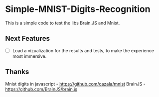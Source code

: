 # Simple-MNIST-Digits-Recognition
This is a simple code to test the libs Brain.JS and Mnist.

## Next Features

- [ ] Load a vizualization for the results and tests, to make the experience most immersive.

## Thanks

Mnist digits in javascript - https://github.com/cazala/mnist
BrainJS - https://github.com/BrainJS/brain.js
